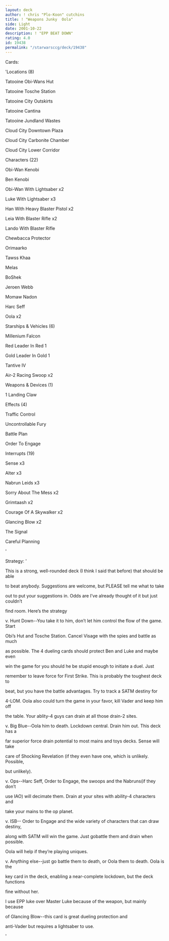 ```yaml
---
layout: deck
author: ! chris "Plo-Koon" cutchins
title: ! "Weapons Junky  Oola"
side: Light
date: 2001-10-22
description: ! "EPP BEAT DOWN"
rating: 4.0
id: 19438
permalink: "/starwarsccg/deck/19438"
---
```

Cards: 

'Locations (8)

Tatooine Obi-Wans Hut

Tatooine Tosche Station

Tatooine City Outskirts 

Tatooine Cantina

Tatooine Jundland Wastes

Cloud City Downtown Plaza

Cloud City Carbonite Chamber

Cloud City Lower Corridor



Characters (22)

Obi-Wan Kenobi

Ben Kenobi

Obi-Wan With Lightsaber x2

Luke With Lightsaber x3

Han With Heavy Blaster Pistol x2

Leia With Blaster Rifle x2

Lando With Blaster Rifle

Chewbacca Protector

Orimaarko

Tawss Khaa

Melas

BoShek

Jeroen Webb

Momaw Nadon

Harc Seff

Oola x2



Starships & Vehicles (6)

Millenium Falcon

Red Leader In Red 1

Gold Leader In Gold 1

Tantive IV

Air-2 Racing Swoop x2



Weapons & Devices (1)

1 Landing Claw



Effects (4)

Traffic Control

Uncontrollable Fury

Battle Plan

Order To Engage



Interrupts (19)

Sense x3

Alter x3

Nabrun Leids x3

Sorry About The Mess x2

Grimtaash x2

Courage Of A Skywalker x2

Glancing Blow x2

The Signal

Careful Planning

'

Strategy: '

This is a strong, well-rounded deck (I think I said that before) that should be able

to beat anybody. Suggestions are welcome, but PLEASE tell me what to take

out to put your suggestions in. Odds are I’ve already thought of it but just couldn’t

find room. Here’s the strategy


v. Hunt Down--You take it to him, don’t let him control the flow of the game. Start

Obi’s Hut and Tosche Station. Cancel Visage with the spies and battle as much

as possible. The 4 dueling cards should protect Ben and Luke and maybe even

win the game for you should he be stupid enough to initiate a duel. Just

remember to leave force for First Strike. This is probably the toughest deck to

beat, but you have the battle advantages. Try to track a SATM destiny for

4-LOM. Oola also could turn the game in your favor, kill Vader and keep him off

the table. Your ablity-4 guys can drain at all those drain-2 sites.


v. Big Blue--Oola him to death. Lockdown central. Drain him out. This deck has a

far superior force drain potential to most mains and toys decks. Sense will take

care of Shocking Revelation (if they even have one, which is unlikely. Possible,

but unlikely).


v. Ops--Harc Seff, Order to Engage, the swoops and the Nabruns(if they don’t

use IAO) will decimate them. Drain at your sites with ability-4 characters and

take your mains to the op planet.


v. ISB-- Order to Engage and the wide variety of characters that can draw destiny, 

along with SATM will win the game. Just gobattle them and drain when possible. 

Oola will help if they’re playing uniques.


v. Anything else--just go battle them to death, or Oola them to death. Oola is the

key card in the deck, enabling a near-complete lockdown, but the deck functions

fine without her.


I use EPP luke over Master Luke because of the weapon, but mainly because 

of Glancing Blow--this card is great dueling protection and 

anti-Vader but requires a lightsaber to use.

'
